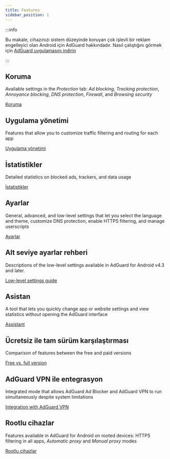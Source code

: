```yaml
---
title: Features
sidebar_position: 1
---
```


:::info

Bu makale, cihazınızı sistem düzeyinde koruyan çok işlevli bir reklam engelleyici olan Android için AdGuard hakkındadır. Nasıl çalıştığını görmek için [AdGuard uygulamasını indirin](https://agrd.io/download-kb-adblock)

:::

## Koruma

Available settings in the _Protection_ tab: _Ad blocking_, _Tracking protection_, _Annoyance blocking_, _DNS protection_, _Firewall_, and _Browsing security_

[Koruma](/adguard-for-android/features/protection/protection.md)

## Uygulama yönetimi

Features that allow you to customize traffic filtering and routing for each app

[Uygulama yönetimi](/adguard-for-android/features/app-management.md)

## İstatistikler

Detailed statistics on blocked ads, trackers, and data usage

[İstatistikler](/adguard-for-android/features/statistics.md)

## Ayarlar

General, advanced, and low-level settings that let you select the language and theme, customize DNS protection, enable HTTPS filtering, and manage userscripts

[Ayarlar](/adguard-for-android/features/settings.md)

## Alt seviye ayarlar rehberi

Descriptions of the low-level settings available in AdGuard for Android v4.3 and later.

[Low-level settings guide](/adguard-for-android/features/low-level-settings.md)

## Asistan

A tool that lets you quickly change app or website settings and view statistics without opening the AdGuard interface

[Assistant](/adguard-for-android/features/assistant.md)

## Ücretsiz ile tam sürüm karşılaştırması

Comparison of features between the free and paid versions

[Free vs. full version](/adguard-for-android/features/free-vs-full.mdx)

## AdGuard VPN ile entegrasyon

Integrated mode that allows AdGuard Ad Blocker and AdGuard VPN to run simultaneously despite system limitations

[Integration with AdGuard VPN](/adguard-for-android/features/integration-with-vpn.md)

## Rootlu cihazlar

Features available in AdGuard for Android on rooted devices: HTTPS filtering in all apps, _Automatic proxy_ and _Manual proxy_ modes

[Rootlu cihazlar](/adguard-for-android/features/rooted.md)
